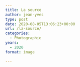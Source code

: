 ```yaml
---
title: La source
author: jean-yves
type: post
date: 2020-08-05T13:06:23+00:00
url: /la-source/
categories:
  - Photographie
years:
  - 2020
format: image

---
```

